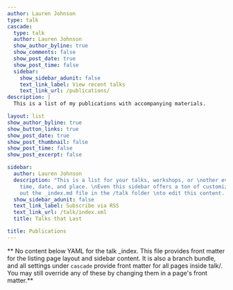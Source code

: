 ```yaml
---
author: Lauren Johnson
type: talk
cascade:
  type: talk
  author: Lauren Johnson
  show_author_byline: true
  show_comments: false
  show_post_date: true
  show_post_time: false
  sidebar:
    show_sidebar_adunit: false
    text_link_label: View recent talks
    text_link_url: /publications/
description: |
  This is a list of my publications with accompanying materials.

layout: list
show_author_byline: true
show_button_links: true
show_post_date: true
show_post_thumbnail: false
show_post_time: false
show_post_excerpt: false

sidebar:
  author: Lauren Johnson
  description: "This is a list for your talks, workshops, or \nother events with a
    time, date, and place. \nEven this sidebar offers a ton of customizations.\n\nCheck
    out the _index.md file in the /talk folder \nto edit this content. \n"
  show_sidebar_adunit: false
  text_link_label: Subscribe via RSS
  text_link_url: /talk/index.xml
  title: Talks that Last

title: Publications
---
```


** No content below YAML for the talk _index. This file provides front matter for the listing page layout and sidebar content. It is also a branch bundle, and all settings under `cascade` provide front matter for all pages inside talk/. You may still override any of these by changing them in a page's front matter.**

